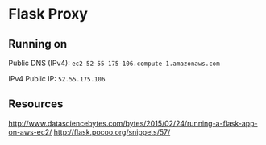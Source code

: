# Flask Proxy

## Running on

Public DNS (IPv4): `ec2-52-55-175-106.compute-1.amazonaws.com`

IPv4 Public IP: `52.55.175.106`


## Resources
http://www.datasciencebytes.com/bytes/2015/02/24/running-a-flask-app-on-aws-ec2/
http://flask.pocoo.org/snippets/57/
